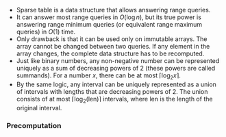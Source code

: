 - Sparse table is a data structure that allows answering range queries.
- It can answer most range queries in $O(\log n)$, but its true power is answering range minimum queries (or equivalent range maximum queries) in $O(1)$ time.
- Only drawback is that it can be used only on immutable arrays. The array cannot be changed between two queries. If any element in the array changes, the complete data structure has to be recomputed.
- Just like binary numbers, any non-negative number can be represented uniquely as a sum of decreasing powers of $2$ (these powers are called summands). For a number $x$, there can be at most $\lceil\log_{2}x\rceil$.
- By the same logic, any interval can be uniquely represented as a union of intervals with lengths that are decreasing powers of $2$. The union consists of at most $\lceil\log_{2}(\text{len})\rceil$ intervals, where $\text{len}$ is the length of the original interval.
### Precomputation
